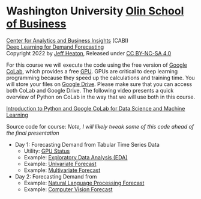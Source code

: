 # Washington University [Olin School of Business](https://olin.wustl.edu/EN-US/Pages/default.aspx)
[Center for Analytics and Business Insights](https://olin.wustl.edu/EN-US/Faculty-Research/research-centers/center-analytics-business-insights/Pages/default.aspx) (CABI)  
[Deep Learning for Demand Forecasting](https://github.com/jeffheaton/present/tree/master/WUSTL/CABI-Demand)  
Copyright 2022 by [Jeff Heaton](https://www.youtube.com/c/HeatonResearch), Released under [CC BY-NC-SA 4.0](https://creativecommons.org/licenses/by-nc-sa/4.0/)  

For this course we will execute the code using the free version of [Google CoLab](https://colab.research.google.com/), which provides a free [GPU](https://developer.nvidia.com/cuda-gpus). GPUs are critical to deep learning programming because they speed up the calculations and training time. You will store your files on [Google Drive](https://www.google.com/drive/). Please make sure that you can access both CoLab and Google Drive. The following video presents a quick overview of Python on CoLab in the way that we will use both in this course.

[Introduction to Python and Google CoLab for Data Science and Machine Learning](https://www.youtube.com/watch?v=pNyZUrOQSrE&ab_channel=JeffHeaton)

Source code for course: *Note, I will likely tweak some of this code ahead of the final presentation*

* Day 1: Forecasting Demand from Tabular Time Series Data
    * Utility: [GPU Status](https://github.com/jeffheaton/present/blob/master/WUSTL/CABI-Demand/status.ipynb)
    * Example: [Exploratory Data Analysis (EDA)](https://github.com/jeffheaton/present/blob/master/WUSTL/CABI-Demand/demand_eda.ipynb)
    * Example: [Univariate Forecast](https://github.com/jeffheaton/present/blob/master/WUSTL/CABI-Demand/demand_univariate.ipynb)
    * Example: [Multivariate Forecast](https://github.com/jeffheaton/present/blob/master/WUSTL/CABI-Demand/demand_multivariate.ipynb)
* Day 2: Forecasting Demand from 
    * Example: [Natural Language Processing Forecast](https://github.com/jeffheaton/present/blob/master/WUSTL/CABI-Demand/demand_nlp.ipynb)
    * Example: [Computer Vision Forecast](https://github.com/jeffheaton/present/blob/master/WUSTL/CABI-Demand/demand_cv.ipynb)